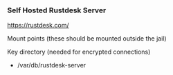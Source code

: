 ### Self Hosted Rustdesk Server
https://rustdesk.com/

Mount points (these should be mounted outside the jail)

  Key directory (needed for encrypted connections)
  - /var/db/rustdesk-server
